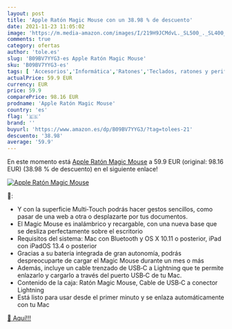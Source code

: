 ```yaml
---
layout: post
title: 'Apple Ratón Magic Mouse con un 38.98 % de descuento'
date: 2021-11-23 11:05:02
image: 'https://m.media-amazon.com/images/I/219H9JCMdvL._SL500_._SL400_.jpg'
comments: true
category: ofertas
author: 'tole.es'
slug: 'B09BV7YYG3-es Apple Ratón Magic Mouse'
sku: 'B09BV7YYG3-es'
tags: [ 'Accesorios','Informática','Ratones','Teclados, ratones y periféricos de entrada','apple', ]
actualPrice: 59.9 EUR
currency: EUR
price: 59.9
comparePrice: 98.16 EUR
prodname: 'Apple Ratón Magic Mouse'
country: 'es'
flag: '🇪🇸'
brand: ''
buyurl: 'https://www.amazon.es/dp/B09BV7YYG3/?tag=tolees-21'
descuento: '38.98'
average: '59.9'
---
```


En este momento está [Apple Ratón Magic Mouse](https://www.amazon.es/dp/B09BV7YYG3/?tag=tolees-21) a 59.9 EUR (original: 98.16 EUR) (38.98 %  de descuento) en el siguiente enlace!

[![Apple Ratón Magic Mouse](https://m.media-amazon.com/images/I/219H9JCMdvL._SL500_._SL400_.jpg)](https://www.amazon.es/dp/B09BV7YYG3/?tag=tolees-21)

🔎:

- Y con la superficie Multi‑Touch podrás hacer gestos sencillos, como pasar de una web a otra o desplazarte por tus documentos.
- El Magic Mouse es inalámbrico y recargable, con una nueva base que se desliza perfectamente sobre el escritorio
- Requisitos del sistema: Mac con Bluetooth y OS X 10.11 o posterior, iPad con iPadOS 13.4 o posterior
- Gracias a su batería integrada de gran autonomía, podrás despreocuparte de cargar el Magic Mouse durante un mes o más
- Además, incluye un cable trenzado de USB‑C a Lightning que te permite enlazarlo y cargarlo a través del puerto USB‑C de tu Mac.
- Contenido de la caja: Ratón Magic Mouse, Cable de USB‑C a conector Lightning
- Está listo para usar desde el primer minuto y se enlaza automáticamente con tu Mac

[🛒 Aquí!!!](https://www.amazon.es/dp/B09BV7YYG3/?tag=tolees-21)
